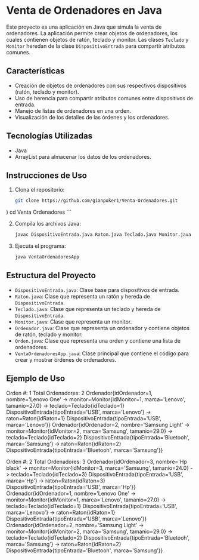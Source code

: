 # Venta de Ordenadores en Java

Este proyecto es una aplicación en Java que simula la venta de ordenadores. La aplicación permite crear objetos de ordenadores, los cuales contienen objetos de ratón, teclado y monitor. Las clases `Teclado` y `Monitor` heredan de la clase `DispositivoEntrada` para compartir atributos comunes.

## Características

- Creación de objetos de ordenadores con sus respectivos dispositivos (ratón, teclado y monitor).
- Uso de herencia para compartir atributos comunes entre dispositivos de entrada.
- Manejo de listas de ordenadores en una orden.
- Visualización de los detalles de las órdenes y los ordenadores.

## Tecnologías Utilizadas

- Java
- ArrayList para almacenar los datos de los ordenadores.

## Instrucciones de Uso

1. Clona el repositorio:

    ```bash
    git clone https://github.com/gianpoker1/Venta-Ordenadores.git
)
    cd Venta Ordenadores
    ```

2. Compila los archivos Java:

    ```bash
    javac DispositivoEntrada.java Raton.java Teclado.java Monitor.java Ordenador.java Orden.java VentaOrdenadoresApp.java
    ```

3. Ejecuta el programa:

    ```bash
    java VentaOrdenadoresApp
    ```

## Estructura del Proyecto

- `DispositivoEntrada.java`: Clase base para dispositivos de entrada.
- `Raton.java`: Clase que representa un ratón y hereda de `DispositivoEntrada`.
- `Teclado.java`: Clase que representa un teclado y hereda de `DispositivoEntrada`.
- `Monitor.java`: Clase que representa un monitor.
- `Ordenador.java`: Clase que representa un ordenador y contiene objetos de ratón, teclado y monitor.
- `Orden.java`: Clase que representa una orden y contiene una lista de ordenadores.
- `VentaOrdenadoresApp.java`: Clase principal que contiene el código para crear y mostrar órdenes de ordenadores.

## Ejemplo de Uso

Orden #: 1
Total Ordenadores: 2
Ordenador{idOrdenador=1, nombre='Lenovo One'
-> monitor=Monitor{idMonitor=1, marca='Lenovo', tamanio=27.0}
-> teclado=Teclado{idTeclado=1} DispositivoEntrada{tipoEntrada='USB', marca='Lenovo'}
-> raton=Raton{idRaton=1} DispositivoEntrada{tipoEntrada='USB', marca='Lenovo'}}
Ordenador{idOrdenador=2, nombre='Samsung Light'
-> monitor=Monitor{idMonitor=2, marca='Samsung', tamanio=29.0}
-> teclado=Teclado{idTeclado=2} DispositivoEntrada{tipoEntrada='Bluetooh', marca='Samsung'}
-> raton=Raton{idRaton=2} DispositivoEntrada{tipoEntrada='Bluetooh', marca='Samsung'}}

Orden #: 2
Total Ordenadores: 3
Ordenador{idOrdenador=3, nombre='Hp black'
-> monitor=Monitor{idMonitor=3, marca='Samsung', tamanio=24.0}
-> teclado=Teclado{idTeclado=3} DispositivoEntrada{tipoEntrada='USB', marca='Hp'}
-> raton=Raton{idRaton=3} DispositivoEntrada{tipoEntrada='USB', marca='Hp'}}
Ordenador{idOrdenador=1, nombre='Lenovo One'
-> monitor=Monitor{idMonitor=1, marca='Lenovo', tamanio=27.0}
-> teclado=Teclado{idTeclado=1} DispositivoEntrada{tipoEntrada='USB', marca='Lenovo'}
-> raton=Raton{idRaton=1} DispositivoEntrada{tipoEntrada='USB', marca='Lenovo'}}
Ordenador{idOrdenador=2, nombre='Samsung Light'
-> monitor=Monitor{idMonitor=2, marca='Samsung', tamanio=29.0}
-> teclado=Teclado{idTeclado=2} DispositivoEntrada{tipoEntrada='Bluetooh', marca='Samsung'}
-> raton=Raton{idRaton=2} DispositivoEntrada{tipoEntrada='Bluetooh', marca='Samsung'}}
